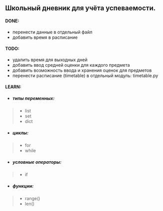 ## Школьный дневник для учёта успеваемости.

#### DONE:
- перенести данные в отдельный файл
- добавить время в расписание

#### TODO:
- удалить время для выходных дней
- добавить ввод средней оценки для каждого предмета
- добавить возможность ввода и хранения оценок для предметов
- перенести расписание (timetable) в отдельный модуль: timetable.py

#### LEARN:
- ##### типы переменных:
> - list
> - set
> - dict
- ##### циклы:
> - for
> - while
- ##### условные операторы:
> - if
- ##### функции:
> - range()
> - len()

